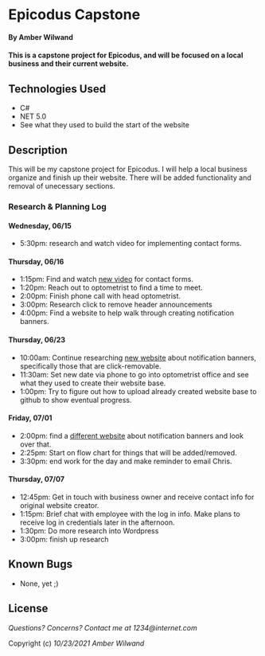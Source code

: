 # Epicodus Capstone

#### By **Amber Wilwand**

#### This is a capstone project for Epicodus, and will be focused on a local business and their current website.

## Technologies Used

- C#
- NET 5.0
- See what they used to build the start of the website

## Description

This will be my capstone project for Epicodus. I will help a local business organize and finish up their website. There will be added functionality and removal of unecessary sections.

### Research & Planning Log

#### Wednesday, 06/15

- 5:30pm: research and watch video for implementing contact forms.

#### Thursday, 06/16

- 1:15pm: Find and watch [new video](https://www.youtube.com/watch?v=kZONy9DCOUY) for contact forms.
- 1:20pm: Reach out to optometrist to find a time to meet.
- 2:00pm: Finish phone call with head optometrist.
- 3:00pm: Research click to remove header announcements
- 4:00pm: Find a website to help walk through creating notification banners.

#### Thursday, 06/23
- 10:00am: Continue researching [new website](https://userguiding.com/blog/website-notification-banner/) about notification banners, specifically those that are click-removable.
- 11:30am: Set new date via phone to go into optometrist office and see what they used to create their website base.
- 1:00pm: Try to figure out how to upload already created website base to github to show eventual progress.

#### Friday, 07/01

- 2:00pm: find a [different website](https://www.convertflow.com/campaigns/website-notification-bars) about notification banners and look over that.
- 2:25pm: Start on flow chart for things that will be added/removed.
- 3:30pm: end work for the day and make reminder to email Chris.

#### Thursday, 07/07

- 12:45pm: Get in touch with business owner and receive contact info for original website creator.
- 1:15pm: Brief chat with employee with the log in info. Make plans to receive log in credentials later in the afternoon.
- 1:30pm: Do more research into Wordpress
- 3:00pm: finish up research



## Known Bugs

- None, yet ;)

## License

_Questions? Concerns? Contact me at 1234@internet.com_

Copyright (c) _10/23/2021_ _Amber Wilwand_
